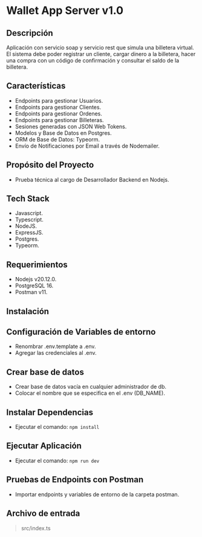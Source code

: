 # Wallet App Server v1.0

## Descripción

Aplicación con servicio soap y servicio rest que simula una billetera virtual. El sistema debe poder registrar un cliente, cargar dinero a la billetera, hacer una compra con un código de confirmación y consultar el saldo de la billetera.

## Características

- Endpoints para gestionar Usuarios.
- Endpoints para gestionar Clientes.
- Endpoints para gestionar Ordenes.
- Endpoints para gestionar Billeteras.
- Sesiones generadas con JSON Web Tokens.
- Modelos y Base de Datos en Postgres.
- ORM de Base de Datos: Typeorm.
- Envío de Notificaciones por Email a través de Nodemailer.

## Propósito del Proyecto

- Prueba técnica al cargo de Desarrollador Backend en Nodejs.

## Tech Stack

- Javascript.
- Typescript.
- NodeJS.
- ExpressJS.
- Postgres.
- Typeorm.

## Requerimientos

- Nodejs v20.12.0.
- PostgreSQL 16.
- Postman v11.

## Instalación

## Configuración de Variables de entorno

- Renombrar .env.template a .env.
- Agregar las credenciales al .env.

## Crear base de datos

- Crear base de datos vacía en cualquier administrador de db.
- Colocar el nombre que se especifica en el .env (DB_NAME).

## Instalar Dependencias

- Ejecutar el comando: `npm install`

## Ejecutar Aplicación

- Ejecutar el comando: `npm run dev`

## Pruebas de Endpoints con Postman

- Importar endpoints y variables de entorno de la carpeta postman.

## Archivo de entrada

> src/index.ts
